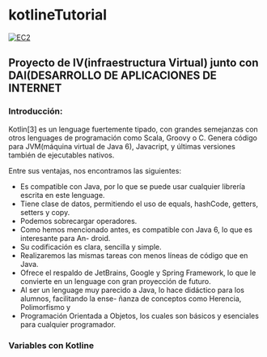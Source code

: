 # kotlineTutorial

[![EC2](https://www.dropbox.com/s/st4etj28pyu11lb/aws-ec2_logo_small.jpg?dl=1)](http://ec2-52-11-219-71.us-west-2.compute.amazonaws.com)


## **Proyecto de IV(infraestructura Virtual) junto con DAI(DESARROLLO DE APLICACIONES DE INTERNET** ##

### Introducción: ###
Kotlin[3] es un lenguage fuertemente tipado, con grandes semejanzas con otros lenguages de
programación como Scala, Groovy o C. Genera código para JVM(máquina virtual de Java
6), Javacript, y últimas versiones también de ejecutables nativos.


Entre sus ventajas, nos encontramos las siguientes:
- Es compatible con Java, por lo que se puede usar cualquier librería escrita en este lenguage.
- Tiene clase de datos, permitiendo el uso de equals, hashCode, getters, setters y copy.
- Podemos sobrecargar operadores.
- Como hemos mencionado antes, es compatible con Java 6, lo que es interesante para An-
droid.
- Su codificación es clara, sencilla y simple.
- Realizaremos las mismas tareas con menos líneas
de código que en Java.
- Ofrece el respaldo de JetBrains, Google y Spring Framework, lo que le convierte en un
lenguage con gran proyección de futuro.
- Al ser un lenguage muy parecido a Java, lo hace didáctico para los alumnos, facilitando la ense-
ñanza de conceptos como Herencia, Polimorfismo y
- Programación Orientada a Objetos,
los cuales son básicos y esenciales para cualquier programador.


### Variables con Kotline
